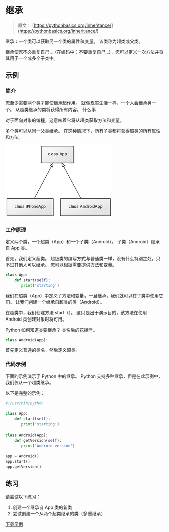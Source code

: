 # 继承

> 原文： [https://pythonbasics.org/inheritance/](https://pythonbasics.org/inheritance/)

继承：一个类可以获取另一个类的属性和变量。 该类称为超类或父类。

继承使您不必重复自己 _（在编码中：不要重复自己 _），您可以定义一次方法并将其用于一个或多个子类中。



## 示例

### 简介

您至少需要两个类才能使继承起作用。 就像现实生活一样，一个人会继承另一个。
从超类继承的类将获得所有内容。 什么事

对于面向对象的编程，这意味着它将从超类获取方法和变量。

多个类可以从同一父类继承。 在这种情况下，所有子类都将获得超类的所有属性和方法。

![inheritance](img/0b1177c6ca9fa0869758c96e3c90b773.jpg)

### 工作原理

定义两个类，一个超类（App）和一个子类（Android）。 子类（Android）继承自 App 类。

首先，我们定义超类。 超级类的编写方式与普通类一样，没有什么特别之处，只不过其他人可以继承。 您可以根据需要提供方法和变量。

```py
class App:
    def start(self):
       print('starting')

```

我们在超类（App）中定义了方法和变量，一旦继承，我们就可以在子类中使用它们。 让我们创建一个继承自超类的类（Android）。

在超类中，我们创建方法 start（）。 这只是出于演示目的，该方法在使用 Android 类创建对象时将可用。

Python 如何知道类要继承？ 类名后的花括号。

```py
class Android(App):

```

首先定义普通的类名，然后定义超类。

### 代码示例

下面的示例演示了 Python 中的继承。 Python 支持多种继承，但是在此示例中，我们仅从一个超类继承。

以下是完整的示例：

```py
#!/usr/bin/python

class App:
    def start(self):
       print('starting')

class Android(App):
    def getVersion(self):
       print('Android version')

app = Android()
app.start()
app.getVersion()

```

## 练习

请尝试以下练习：

1.  创建一个继承自 App 类的新类
2.  尝试创建一个从两个超类继承的类（多重继承）

[下载示例](https://gum.co/HhgpI)